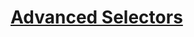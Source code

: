 # [Advanced Selectors](https://www.theodinproject.com/lessons/node-path-intermediate-html-and-css-advanced-selectors#knowledge-check)
